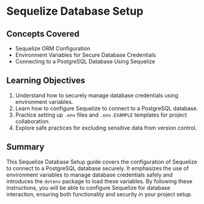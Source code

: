 # Sequelize Database Setup

## Concepts Covered

- Sequelize ORM Configuration
- Environment Variables for Secure Database Credentials
- Connecting to a PostgreSQL Database Using Sequelize

## Learning Objectives

1. Understand how to securely manage database credentials using environment variables.
2. Learn how to configure Sequelize to connect to a PostgreSQL database.
3. Practice setting up `.env` files and `.env.EXAMPLE` templates for project collaboration.
4. Explore safe practices for excluding sensitive data from version control.

## Summary

This Sequelize Database Setup guide covers the configuration of Sequelize to connect to a PostgreSQL database securely. It emphasizes the use of environment variables to manage database credentials safely and introduces the `dotenv` package to load these variables. By following these instructions, you will be able to configure Sequelize for database interaction, ensuring both functionality and security in your project setup.

